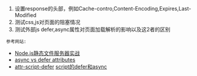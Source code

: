 1. 设置response的头部，例如Cache-contro,Content-Encoding,Expires,Last-Modified
2. 测试css,js对页面的阻塞情况
3. 测试外部js defer,async属性对页面加载解析的影响以及这2者的区别

`参考网站:`
* [Node.js静态文件服务器实战](http://www.infoq.com/cn/news/2011/11/tyq-nodejs-static-file-server)
* [async vs defer attributes](http://www.growingwiththeweb.com/2014/02/async-vs-defer-attributes.html)
* [attr-script-defer](https://html.spec.whatwg.org/multipage/scripting.html#attr-script-defer)
[script的defer和async](http://ued.ctrip.com/blog/script-defer-and-async.html)